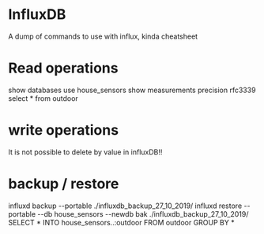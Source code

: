# InfluxDB 

A dump of commands to use with influx, kinda cheatsheet

# Read operations

show databases
use house_sensors
show measurements
precision rfc3339
select *  from outdoor

# write operations
It is not possible to delete by value in influxDB!!

# backup / restore
influxd backup --portable ./influxdb_backup_27_10_2019/
influxd restore --portable --db house_sensors --newdb bak ./influxdb_backup_27_10_2019/
SELECT * INTO house_sensors..:outdoor FROM outdoor GROUP BY *

